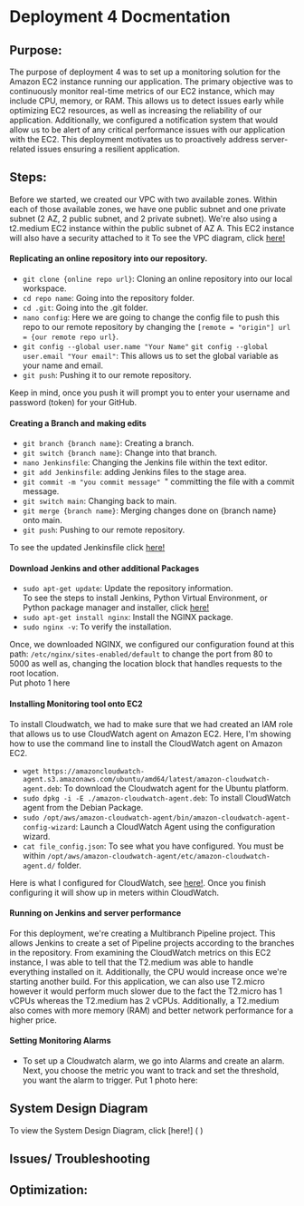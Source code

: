 # Deployment 4 Docmentation

## Purpose:
The purpose of deployment 4 was to set up a monitoring solution for the Amazon EC2 instance running our application. The primary objective was to continuously monitor real-time metrics of our EC2 instance, which may include CPU, memory, or RAM. This allows us to detect issues early while optimizing EC2 resources, as well as increasing the reliability of our application. Additionally, we configured a notification system that would allow us to be alert of any critical performance issues with our application with the EC2. This deployment motivates us to proactively address server-related issues ensuring a resilient application.

## Steps:
Before we started, we created our VPC with two available zones. Within each of those available zones, we have one public subnet and one private subnet (2 AZ, 2 public subnet, and 2 private subnet). We're also using a t2.medium EC2 instance within the public subnet of AZ A. This EC2 instance will also have a security attached to it To see the VPC diagram, click [here!]( )
#### Replicating an online repository into our repository.
- `git clone {online repo url}`: Cloning an online repository into our local workspace. <br>
- `cd repo name`: Going into the repository folder. <br>
- `cd .git`: Going into the .git folder. <br>
- `nano config`: Here we are going to change the config file to push this repo to our remote repository by changing the `[remote = "origin"] url = {our remote repo url}`. <br>
- `git config --global user.name "Your Name"` `git config --global user.email "Your email"`: This allows us to set the global variable as your name and email.
- `git push`: Pushing it to our remote repository. <br>

Keep in mind, once you push it will prompt you to enter your username and password (token) for your GitHub.

#### Creating a Branch and making edits
- `git branch {branch name}`: Creating a branch. <br>
- `git switch {branch name}`: Change into that branch. <br>
- `nano Jenkinsfile`: Changing the Jenkins file within the text editor. <br>
- `git add Jenkinsfile`: adding Jenkins files to the stage area. <br>
- `git commit -m "you commit message" `" committing the file with a commit message. <br>
- `git switch main`: Changing back to main. <br>
- `git merge {branch name}`: Merging changes done on {branch name} onto main. <br>
- `git push`: Pushing to our remote repository. <br>

To see the updated Jenkinsfile click [here!]( )

#### Download Jenkins and other additional Packages
- `sudo apt-get update`: Update the repository information. <br>
To see the steps to install Jenkins, Python Virtual Environment, or Python package manager and installer, click [here!]( ) <br>
- `sudo apt-get install nginx`: Install the NGINX package. <br>
- `sudo nginx -v`: To verify the installation. <br>

Once, we downloaded NGINX, we configured our configuration found at this path: `/etc/nginx/sites-enabled/default` to change the port from 80 to 5000 as well as, changing the location block that handles requests to the root location. <br>
Put photo 1 here

#### Installing Monitoring tool onto EC2
To install Cloudwatch, we had to make sure that we had created an IAM role that allows us to use CloudWatch agent on Amazon EC2. Here, I'm showing how to use the command line to install the CloudWatch agent on Amazon EC2.
- `wget https://amazoncloudwatch-agent.s3.amazonaws.com/ubuntu/amd64/latest/amazon-cloudwatch-agent.deb`: To download the Cloudwatch agent for the Ubuntu platform. <br>
- `sudo dpkg -i -E ./amazon-cloudwatch-agent.deb`: To install CloudWatch agent from the Debian Package. <br>
- `sudo /opt/aws/amazon-cloudwatch-agent/bin/amazon-cloudwatch-agent-config-wizard`: Launch a CloudWatch Agent using the configuration wizard. <br>
- `cat file_config.json`: To see what you have configured. You must be within `/opt/aws/amazon-cloudwatch-agent/etc/amazon-cloudwatch-agent.d/` folder. <br>

Here is what I configured for CloudWatch, see [here!]( ). Once you finish configuring it will show up in meters within CloudWatch.

#### Running on Jenkins and server performance
For this deployment, we're creating a Multibranch Pipeline project. This allows Jenkins to create a set of Pipeline projects according to the branches in the repository. From examining the CloudWatch metrics on this EC2 instance, I was able to tell that the T2.medium was able to handle everything installed on it. Additionally, the CPU would increase once we're starting another build. For this application, we can also use T2.micro however it would perform much slower due to the fact the T2.micro has 1 vCPUs whereas the T2.medium has 2 vCPUs. Additionally, a T2.medium also comes with more memory (RAM) and better network performance for a higher price. 

#### Setting Monitoring Alarms
- To set up a Cloudwatch alarm, we go into Alarms and create an alarm. Next, you choose the metric you want to track and set the threshold, you want the alarm to trigger.
Put 1 photo here:

## System Design Diagram
To view the System Design Diagram, click [here!] (     )

## Issues/ Troubleshooting

## Optimization:













